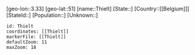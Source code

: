 ﻿---
location: [51,3.33]
mapzoom: [7,12] 
mapmarker: city 
type: City
tags:
- geo/City


SpocWebEntityId: 34847
isDeleted: false
confidential: public

---
[geo-lon::3.33]
[geo-lat::51]
[name::Thielt]
[State::]
[Country::[[Belgium]]]
[StateId::]
[Population::]
[Unknown::]


```leaflet
id: Thielt
coordinates: [[Thielt]]
markerFile: [[Thielt]]
defaultZoom: 11 
maxZoom: 18
```
